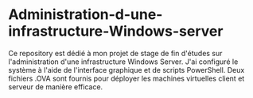 # Administration-d-une-infrastructure-Windows-server
Ce repository est dédié à mon projet de stage de fin d'études sur l'administration d'une infrastructure Windows Server. J'ai configuré le système à l'aide de l'interface graphique et de scripts PowerShell. Deux fichiers .OVA sont fournis pour déployer les machines virtuelles client et serveur de manière efficace.
